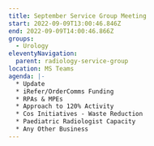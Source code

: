 ```yaml
---
title: September Service Group Meeting
start: 2022-09-09T13:00:46.846Z
end: 2022-09-09T14:00:46.866Z
groups:
  - Urology
eleventyNavigation:
  parent: radiology-service-group
location: MS Teams
agenda: |-
  * U﻿pdate
  * i﻿Refer/OrderComms Funding
  * R﻿PAs & MPEs
  * A﻿pproach to 120% Activity
  * Cos Initiatives - Waste Reduction
  * P﻿aediatric Radiologist Capacity
  * A﻿ny Other Business
---
```

